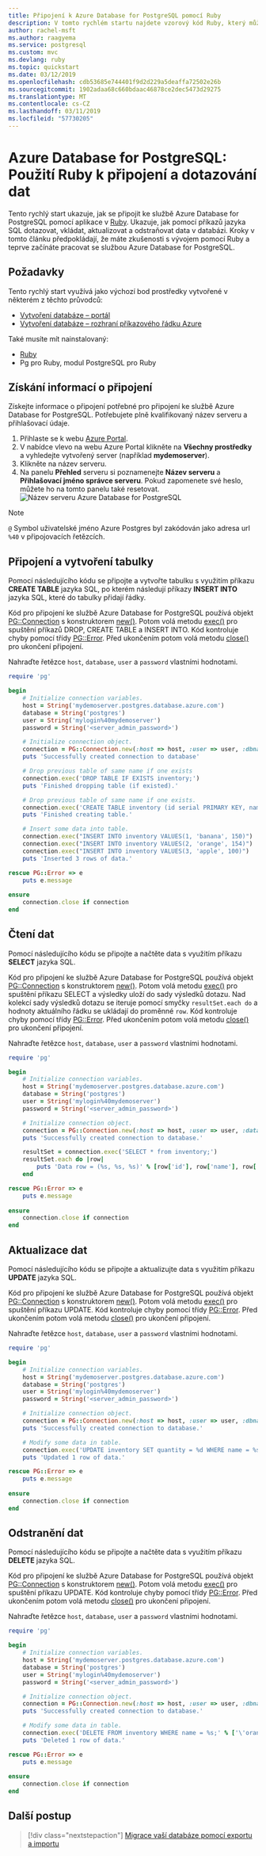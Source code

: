 ```yaml
---
title: Připojení k Azure Database for PostgreSQL pomocí Ruby
description: V tomto rychlém startu najdete vzorový kód Ruby, který můžete použít k připojení a dotazování dat ze služby Azure Database for PostgreSQL.
author: rachel-msft
ms.author: raagyema
ms.service: postgresql
ms.custom: mvc
ms.devlang: ruby
ms.topic: quickstart
ms.date: 03/12/2019
ms.openlocfilehash: cdb53685e744401f9d2d229a5deaffa72502e26b
ms.sourcegitcommit: 1902adaa68c660bdaac46878ce2dec5473d29275
ms.translationtype: MT
ms.contentlocale: cs-CZ
ms.lasthandoff: 03/11/2019
ms.locfileid: "57730205"
---
```

# <a name="azure-database-for-postgresql-use-ruby-to-connect-and-query-data"></a>Azure Database for PostgreSQL: Použití Ruby k připojení a dotazování dat
Tento rychlý start ukazuje, jak se připojit ke službě Azure Database for PostgreSQL pomocí aplikace v [Ruby](https://www.ruby-lang.org). Ukazuje, jak pomocí příkazů jazyka SQL dotazovat, vkládat, aktualizovat a odstraňovat data v databázi. Kroky v tomto článku předpokládají, že máte zkušenosti s vývojem pomocí Ruby a teprve začínáte pracovat se službou Azure Database for PostgreSQL.

## <a name="prerequisites"></a>Požadavky
Tento rychlý start využívá jako výchozí bod prostředky vytvořené v některém z těchto průvodců:
- [Vytvoření databáze – portál](quickstart-create-server-database-portal.md)
- [Vytvoření databáze – rozhraní příkazového řádku Azure](quickstart-create-server-database-azure-cli.md)

Také musíte mít nainstalovaný:
- [Ruby](https://www.ruby-lang.org/en/downloads/)
- Pg pro Ruby, modul PostgreSQL pro Ruby

## <a name="get-connection-information"></a>Získání informací o připojení
Získejte informace o připojení potřebné pro připojení ke službě Azure Database for PostgreSQL. Potřebujete plně kvalifikovaný název serveru a přihlašovací údaje.

1. Přihlaste se k webu [Azure Portal](https://portal.azure.com/).
2. V nabídce vlevo na webu Azure Portal klikněte na **Všechny prostředky** a vyhledejte vytvořený server (například **mydemoserver**).
3. Klikněte na název serveru.
4. Na panelu **Přehled** serveru si poznamenejte **Název serveru** a **Přihlašovací jméno správce serveru**. Pokud zapomenete své heslo, můžete ho na tomto panelu také resetovat.
 ![Název serveru Azure Database for PostgreSQL](./media/connect-ruby/1-connection-string.png)

> [!NOTE]
> `@` Symbol uživatelské jméno Azure Postgres byl zakódován jako adresa url `%40` v připojovacích řetězcích. 

## <a name="connect-and-create-a-table"></a>Připojení a vytvoření tabulky
Pomocí následujícího kódu se připojte a vytvořte tabulku s využitím příkazu **CREATE TABLE** jazyka SQL, po kterém následují příkazy **INSERT INTO** jazyka SQL, které do tabulky přidají řádky.

Kód pro připojení ke službě Azure Database for PostgreSQL používá objekt [PG::Connection](https://www.rubydoc.info/gems/pg/PG/Connection) s konstruktorem [new()](https://www.rubydoc.info/gems/pg/PG%2FConnection:initialize). Potom volá metodu [exec()](https://www.rubydoc.info/gems/pg/PG/Connection#exec-instance_method) pro spuštění příkazů DROP, CREATE TABLE a INSERT INTO. Kód kontroluje chyby pomocí třídy [PG::Error](https://www.rubydoc.info/gems/pg/PG/Error). Před ukončením potom volá metodu [close()](https://www.rubydoc.info/gems/pg/PG/Connection#lo_close-instance_method) pro ukončení připojení.

Nahraďte řetězce `host`, `database`, `user` a `password` vlastními hodnotami. 


```ruby
require 'pg'

begin
    # Initialize connection variables.
    host = String('mydemoserver.postgres.database.azure.com')
    database = String('postgres')
    user = String('mylogin%40mydemoserver')
    password = String('<server_admin_password>')

    # Initialize connection object.
    connection = PG::Connection.new(:host => host, :user => user, :dbname => database, :port => '5432', :password => password)
    puts 'Successfully created connection to database'

    # Drop previous table of same name if one exists
    connection.exec('DROP TABLE IF EXISTS inventory;')
    puts 'Finished dropping table (if existed).'

    # Drop previous table of same name if one exists.
    connection.exec('CREATE TABLE inventory (id serial PRIMARY KEY, name VARCHAR(50), quantity INTEGER);')
    puts 'Finished creating table.'

    # Insert some data into table.
    connection.exec("INSERT INTO inventory VALUES(1, 'banana', 150)")
    connection.exec("INSERT INTO inventory VALUES(2, 'orange', 154)")
    connection.exec("INSERT INTO inventory VALUES(3, 'apple', 100)")
    puts 'Inserted 3 rows of data.'

rescue PG::Error => e
    puts e.message 
    
ensure
    connection.close if connection
end
```

## <a name="read-data"></a>Čtení dat
Pomocí následujícího kódu se připojte a načtěte data s využitím příkazu **SELECT** jazyka SQL. 

Kód pro připojení ke službě Azure Database for PostgreSQL používá objekt [PG::Connection](https://www.rubydoc.info/gems/pg/PG/Connection) s konstruktorem [new()](https://www.rubydoc.info/gems/pg/PG%2FConnection:initialize). Potom volá metodu [exec()](https://www.rubydoc.info/gems/pg/PG/Connection#exec-instance_method) pro spuštění příkazu SELECT a výsledky uloží do sady výsledků dotazu. Nad kolekcí sady výsledků dotazu se iteruje pomocí smyčky `resultSet.each do` a hodnoty aktuálního řádku se ukládají do proměnné `row`. Kód kontroluje chyby pomocí třídy [PG::Error](https://www.rubydoc.info/gems/pg/PG/Error). Před ukončením potom volá metodu [close()](https://www.rubydoc.info/gems/pg/PG/Connection#lo_close-instance_method) pro ukončení připojení.

Nahraďte řetězce `host`, `database`, `user` a `password` vlastními hodnotami. 

```ruby
require 'pg'

begin
    # Initialize connection variables.
    host = String('mydemoserver.postgres.database.azure.com')
    database = String('postgres')
    user = String('mylogin%40mydemoserver')
    password = String('<server_admin_password>')

    # Initialize connection object.
    connection = PG::Connection.new(:host => host, :user => user, :database => dbname, :port => '5432', :password => password)
    puts 'Successfully created connection to database.'

    resultSet = connection.exec('SELECT * from inventory;')
    resultSet.each do |row|
        puts 'Data row = (%s, %s, %s)' % [row['id'], row['name'], row['quantity']]
    end

rescue PG::Error => e
    puts e.message 
    
ensure
    connection.close if connection
end
```

## <a name="update-data"></a>Aktualizace dat
Pomocí následujícího kódu se připojte a aktualizujte data s využitím příkazu **UPDATE** jazyka SQL.

Kód pro připojení ke službě Azure Database for PostgreSQL používá objekt [PG::Connection](https://www.rubydoc.info/gems/pg/PG/Connection) s konstruktorem [new()](https://www.rubydoc.info/gems/pg/PG%2FConnection:initialize). Potom volá metodu [exec()](https://www.rubydoc.info/gems/pg/PG/Connection#exec-instance_method) pro spuštění příkazu UPDATE. Kód kontroluje chyby pomocí třídy [PG::Error](https://www.rubydoc.info/gems/pg/PG/Error). Před ukončením potom volá metodu [close()](https://www.rubydoc.info/gems/pg/PG/Connection#lo_close-instance_method) pro ukončení připojení.

Nahraďte řetězce `host`, `database`, `user` a `password` vlastními hodnotami. 

```ruby
require 'pg'

begin
    # Initialize connection variables.
    host = String('mydemoserver.postgres.database.azure.com')
    database = String('postgres')
    user = String('mylogin%40mydemoserver')
    password = String('<server_admin_password>')

    # Initialize connection object.
    connection = PG::Connection.new(:host => host, :user => user, :dbname => database, :port => '5432', :password => password)
    puts 'Successfully created connection to database.'

    # Modify some data in table.
    connection.exec('UPDATE inventory SET quantity = %d WHERE name = %s;' % [200, '\'banana\''])
    puts 'Updated 1 row of data.'

rescue PG::Error => e
    puts e.message 
    
ensure
    connection.close if connection
end
```


## <a name="delete-data"></a>Odstranění dat
Pomocí následujícího kódu se připojte a načtěte data s využitím příkazu **DELETE** jazyka SQL. 

Kód pro připojení ke službě Azure Database for PostgreSQL používá objekt [PG::Connection](https://www.rubydoc.info/gems/pg/PG/Connection) s konstruktorem [new()](https://www.rubydoc.info/gems/pg/PG%2FConnection:initialize). Potom volá metodu [exec()](https://www.rubydoc.info/gems/pg/PG/Connection#exec-instance_method) pro spuštění příkazu UPDATE. Kód kontroluje chyby pomocí třídy [PG::Error](https://www.rubydoc.info/gems/pg/PG/Error). Před ukončením potom volá metodu [close()](https://www.rubydoc.info/gems/pg/PG/Connection#lo_close-instance_method) pro ukončení připojení.

Nahraďte řetězce `host`, `database`, `user` a `password` vlastními hodnotami. 

```ruby
require 'pg'

begin
    # Initialize connection variables.
    host = String('mydemoserver.postgres.database.azure.com')
    database = String('postgres')
    user = String('mylogin%40mydemoserver')
    password = String('<server_admin_password>')

    # Initialize connection object.
    connection = PG::Connection.new(:host => host, :user => user, :dbname => database, :port => '5432', :password => password)
    puts 'Successfully created connection to database.'

    # Modify some data in table.
    connection.exec('DELETE FROM inventory WHERE name = %s;' % ['\'orange\''])
    puts 'Deleted 1 row of data.'

rescue PG::Error => e
    puts e.message 
    
ensure
    connection.close if connection
end
```

## <a name="next-steps"></a>Další postup
> [!div class="nextstepaction"]
> [Migrace vaší databáze pomocí exportu a importu](./howto-migrate-using-export-and-import.md)
